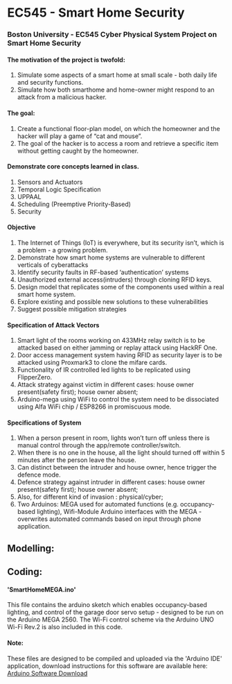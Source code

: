 # EC545 - Smart Home Security
### Boston University - EC545 Cyber Physical System Project on Smart Home Security


#### The motivation of the project is twofold:
1. Simulate some aspects of a smart home at small scale - both daily life and security functions.
2. Simulate how both smarthome and home-owner might respond to an attack from a malicious hacker. 

#### The goal:
1. Create a functional floor-plan model, on which the homeowner and the hacker will play a game of “cat and mouse”. 
2. The goal of the hacker is to access a room and retrieve a specific item without getting caught by the homeowner.

#### Demonstrate core concepts learned in class. 
1. Sensors and Actuators
2. Temporal Logic Specification
3. UPPAAL
4. Scheduling (Preemptive Priority-Based)
5. Security

#### Objective
1. The Internet of Things (IoT) is everywhere, but its security isn’t, which is a problem - a growing problem.
2. Demonstrate how smart home systems are vulnerable to different verticals of cyberattacks
3. Identify security faults in RF-based ‘authentication’ systems 
4. Unauthorized external access(intruders) through cloning RFID keys.
5. Design model that replicates some of the components used within a real smart home system. 
6. Explore existing and possible new solutions to these vulnerabilities
7. Suggest possible mitigation strategies

#### Specification of Attack Vectors
1. Smart light of the rooms working on 433MHz relay switch is to be attacked based on either jamming or replay attack using HackRF One.
2. Door access management system having RFID as security layer is to be attacked using Proxmark3 to clone the mifare cards.
3. Functionality of IR controlled led lights to be replicated using FlipperZero.
4. Attack strategy against victim in different cases: house owner present(safety first); house owner absent;
5. Arduino-mega using WiFi to control the system need to be dissociated using Alfa WiFi chip / ESP8266 in promiscuous mode. 

#### Specifications of System
1. When a person present in room, lights won’t turn off unless there is manual control through the app/remote controller/switch.
2. When there is no one in the house, all the light should turned off within 5 minutes after the person leave the house.
3. Can distinct between the intruder and house owner, hence trigger the defence mode.
4. Defence strategy against intruder in different cases: house owner present(safety first); house owner absent; 
5. Also, for different kind of invasion : physical/cyber;
6. Two Arduinos: MEGA used for automated functions (e.g. occupancy-based lighting), Wifi-Module Arduino interfaces with the MEGA - overwrites automated commands based on input through phone application. 

## Modelling: 

## Coding: 
#### 'SmartHomeMEGA.ino'
This file contains the arduino sketch which enables occupancy-based lighting, and control of the garage door servo setup - designed to be run on the Arduino MEGA 2560. The Wi-Fi control scheme via the Arduino UNO Wi-Fi Rev.2 is also included in this code. 

#### Note:
These files are designed to be compiled and uploaded via the 'Arduino IDE' application, download instructions for this software are available here: [Arduino Software Download](https://support.arduino.cc/hc/en-us/articles/360019833020-Download-and-install-Arduino-IDE)
